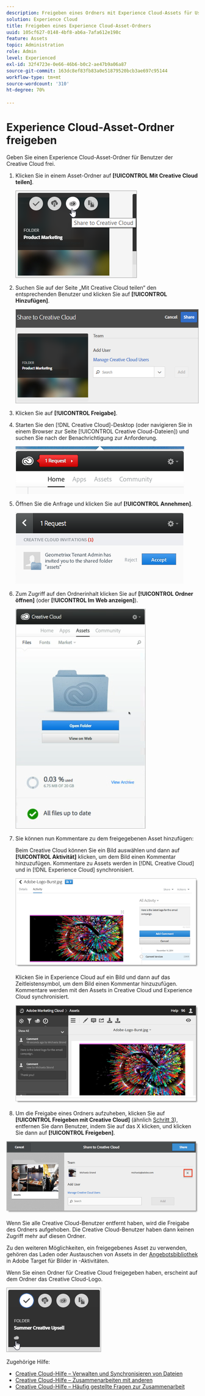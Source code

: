 ```yaml
---
description: Freigeben eines Ordners mit Experience Cloud-Assets für User von Creative Cloud.
solution: Experience Cloud
title: Freigeben eines Experience Cloud-Asset-Ordners
uuid: 105cf627-0148-4bf8-ab6a-7afa612e198c
feature: Assets
topic: Administration
role: Admin
level: Experienced
exl-id: 32f4723e-0e66-46b6-b0c2-ae47b9a06a87
source-git-commit: 163dc8ef83fb83a0e51879520bcb3ae697c95144
workflow-type: tm+mt
source-wordcount: '310'
ht-degree: 70%

---
```


# Experience Cloud-Asset-Ordner freigeben

Geben Sie einen Experience Cloud-Asset-Ordner für Benutzer der Creative Cloud frei.

1. Klicken Sie in einem Asset-Ordner auf **[!UICONTROL Mit Creative Cloud teilen]**.

   ![Für Creative Cloud freigeben](../../assets/asset-share-cc.png)
1. Suchen Sie auf der Seite „Mit Creative Cloud teilen“ den entsprechenden Benutzer und klicken Sie auf **[!UICONTROL Hinzufügen]**.

   ![Creative Cloud-Benutzer hinzufügen](../../assets/asset-share-cc-page.png)

1. Klicken Sie auf **[!UICONTROL Freigabe]**.
1. Starten Sie den [!DNL Creative Cloud]-Desktop (oder navigieren Sie in einem Browser zur Seite [!UICONTROL Creative Cloud-Dateien]) und suchen Sie nach der Benachrichtigung zur Anforderung.

   ![Benachrichtigung anfordern](../../assets/cc_share_request.png)
1. Öffnen Sie die Anfrage und klicken Sie auf **[!UICONTROL Annehmen]**.

   ![Anfrage akzeptieren](../../assets/cc_share_accept.png)
1. Zum Zugriff auf den Ordnerinhalt klicken Sie auf **[!UICONTROL Ordner öffnen]** (oder **[!UICONTROL Im Web anzeigen]**).

   ![Im Web anzeigen](../../assets/creative_cloud_open_folder.png)
1. Sie können nun Kommentare zu dem freigegebenen Asset hinzufügen:

   Beim Creative Cloud können Sie ein Bild auswählen und dann auf **[!UICONTROL Aktivität]** klicken, um dem Bild einen Kommentar hinzuzufügen. Kommentare zu Assets werden in [!DNL Creative Cloud] und in [!DNL Experience Cloud] synchronisiert.

   ![Hinzufügen eines Kommentars zum Bild](../../assets/asset_comment_cc.png)

   Klicken Sie in Experience Cloud auf ein Bild und dann auf das Zeitleistensymbol, um dem Bild einen Kommentar hinzuzufügen. Kommentare werden mit den Assets in Creative Cloud und Experience Cloud synchronisiert.

   ![Hinzufügen eines Kommentars zum Bild](../../assets/asset_comment_mac.png)

1. Um die Freigabe eines Ordners aufzuheben, klicken Sie auf **[!UICONTROL Freigeben mit Creative Cloud]** (ähnlich [Schritt 3](share.md)), entfernen Sie dann Benutzer, indem Sie auf das X klicken, und klicken Sie dann auf **[!UICONTROL Freigeben]**.

![Freigabe eines Ordners aufheben](../../assets/asset_remove_user.png)

Wenn Sie alle Creative Cloud-Benutzer entfernt haben, wird die Freigabe des Ordners aufgehoben. Die Creative Cloud-Benutzer haben dann keinen Zugriff mehr auf diesen Ordner.

Zu den weiteren Möglichkeiten, ein freigegebenes Asset zu verwenden, gehören das Laden oder Austauschen von Assets in der [Angebotsbibliothek](https://experienceleague.adobe.com/docs/target/using/experiences/offers/manage-content.html?lang=de) in Adobe Target für Bilder in -Aktivitäten.

Wenn Sie einen Ordner für Creative Cloud freigegeben haben, erscheint auf dem Ordner das Creative Cloud-Logo.

![Creative Cloud-Logo auf dem Ordner](../../assets/asset-cc-logo.png)

Zugehörige Hilfe:

* [Creative Cloud-Hilfe – Verwalten und Synchronisieren von Dateien](https://helpx.adobe.com/de/creative-cloud/help/sync-creative-cloud-files.html)
* [Creative Cloud-Hilfe – Zusammenarbeiten mit anderen](https://helpx.adobe.com/de/creative-cloud/help/collaboration.html)
* [Creative Cloud-Hilfe – Häufig gestellte Fragen zur Zusammenarbeit](https://helpx.adobe.com/de/creative-cloud/help/collaboration-faq.html)
